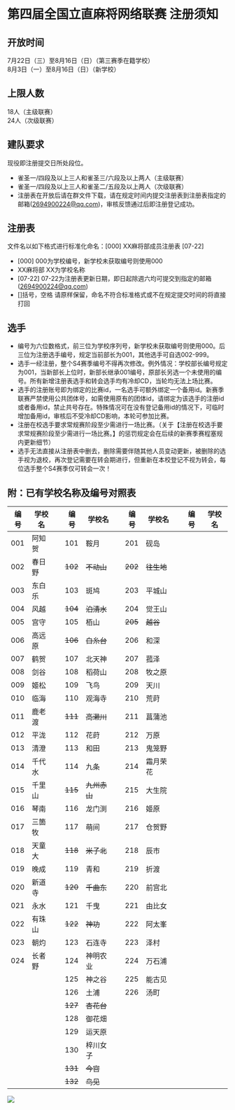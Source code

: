 # 第四届全国立直麻将网络联赛 注册须知  
  
## 开放时间
7月22日（三）至8月16日（日）（第三赛季在籍学校）  
8月3日（一）至8月16日（日）（新学校）  
  
## 上限人数
18人（主级联赛）  
24人（次级联赛）  
  
## 建队要求
现役即注册提交日所处段位。
- 雀圣一/四段及以上三人和雀圣三/六段及以上两人（主级联赛）
- 雀圣一/四段及以上三人和雀圣二/五段及以上两人（次级联赛）
- 注册表在开放后请在群文件下载，请在规定时间内提交注册表到注册表指定的邮箱(2694900224@qq.com)，审核反馈通过后即注册登记成功。
  
## 注册表
文件名以如下格式进行标准化命名：[000] XX麻将部成员注册表 [07-22]
- [000] 000为学校编号，新学校未获取编号则使用000
- XX麻将部 XX为学校名称
- [07-22] 07-22为注册表更新日期，即日起除週六均可提交到指定的邮箱(2694900224@qq.com)
- []括号，空格 请原样保留，命名不符合标准格式或不在规定提交时间的将直接打回
  
## 选手 
- 编号为六位数格式，前三位为学校序列号，新学校未获取编号则使用000。后三位为注册选手编号，规定当前部长为001，其他选手可自选002-999。
- 选手一经注册，整个S4赛季编号不得再次修改。例外情况：学校部长编号规定为001，当新部长上位时，新部长继承001编号，原部长另选一个未使用的编号。所有新增注册表选手和转会选手均有冷却CD，当轮均无法上场比赛。
- 选手的注册账号即为绑定的比赛id，一名选手可额外绑定一个备用id。新赛季联赛严禁使用公共团体号，如需使用原有的团体id，请绑定为该选手的注册id或者备用id，禁止共号存在。特殊情况可在没有登记备用id的情况下，可临时增加备用id，审核后不受冷却CD影响，本轮可参加比赛。
- 注册在校选手要求常规赛阶段至少需进行一场比赛。（关于【注册在校选手要求常规赛阶段至少需进行一场比赛。】的惩罚规定会在后续的新赛季赛程塞规内更新细节）  
- 选手无法直接从注册表中删去，删除需要伴随其他人员变动更新，被删除的选手视为退校，再次登记需要在转会期进行，但重新在本校登记不视为转会，每位选手整个S4赛季仅可转会一次！

## 附：已有学校名称及编号对照表
| 编号 | 学校名 |     | 编号    | 学校名       |     | 编号    | 学校名     |     | 编号 | 学校名 |
| ---- | ------ | --- | ------- | ------------ | --- | ------- | ---------- | --- | ---- | ------ |
| 001  | 阿知贺 |     | 101     | 鞍月         |     | 201     | 砚岛       |     |      |
| 002  | 春日野 |     | ~~102~~ | ~~不动山~~   |     | ~~202~~ | ~~往生地~~ |     |      |
| 003  | 东白乐 |     | 103     | 斑鸠         |     | 203     | 平城山     |     |      |
| 004  | 风越   |     | ~~104~~ | ~~泊清水~~   |     | 204     | 觉王山     |     |      |
| 005  | 宫守   |     | 105     | 栢山         |     | ~~205~~ | ~~越谷~~   |     |      |
| 006  | 高远原 |     | ~~106~~ | ~~白糸台~~   |     | 206     | 和深       |     |      |
| 007  | 鹤贺   |     | 107     | 北天神       |     | 207     | 菰泽       |     |      |
| 008  | 剑谷   |     | 108     | 稻荷山       |     | 208     | 牧之原     |     |      |
| 009  | 姬松   |     | 109     | 飞鸟         |     | 209     | 天川       |     |      |
| 010  | 临海   |     | 110     | 观海寺       |     | 210     | 荒莳       |     |      |
| 011  | 鹿老渡 |     | ~~111~~ | ~~高濑川~~   |     | 211     | 菖蒲池     |     |      |
| 012  | 平泷   |     | 112     | 花莳         |     | 212     | 万原       |     |      |
| 013  | 清澄   |     | 113     | 和田         |     | 213     | 鬼笼野     |     |      |
| 014  | 千代水 |     | 114     | 九条         |     | 214     | 霜月荣花   |     |      |
| 015  | 千里山 |     | ~~115~~ | ~~九州赤山~~ |     | 215     | 大生院     |     |      |
| 016  | 琴南   |     | 116     | 龙门渕       |     | 216     | 姬原       |     |      |
| 017  | 三箇牧 |     | 117     | 萌间         |     | 217     | 仓贺野     |     |      |
| 018  | 天童大 |     | ~~118~~ | ~~米子北~~   |     | 218     | 辰市       |     |      |
| 019  | 晚成   |     | 119     | 青和         |     | 219     | 折渡       |     |      |
| 020  | 新道寺 |     | ~~120~~ | ~~千曲东~~   |     | 220     | 前宫北     |     |      |
| 021  | 永水   |     | 121     | 千曳         |     | 221     | 由比女     |     |      |
| 022  | 有珠山 |     | ~~122~~ | ~~神功~~     |     | 222     | 阿太峯     |     |      |
| 023  | 朝灼   |     | 123     | 石连寺       |     | 223     | 泽村       |     |      |
| 024  | 长者野 |     | 124     | 神明农业     |     | 224     | 万石浦     |     |      |
|      |        |     | 125     | 神之谷       |     | 225     | 能古见     |     |      |
|      |        |     | 126     | 土浦         |     | 226     | 汤町       |     |      |
|      |        |     | ~~127~~ | ~~杏花台~~   |     |         |            |     |      |
|      |        |     | 128     | 御花畑       |     |         |            |     |      |
|      |        |     | 129     | 运天原       |     |         |            |     |      |
|      |        |     | 130     | 梓川女子     |     |         |            |     |      |
|      |        |     | ~~131~~ | ~~今宫~~     |     |         |            |     |      |
|      |        |     | ~~132~~ | ~~鸟见~~     |     |         |            |     |      |

![](https://www.z4a.net/images/2020/02/08/u.png)
